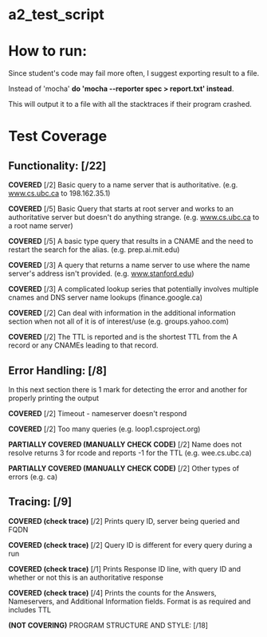 # a2_test_script

How to run:
======
Since student's code may fail more often, I suggest exporting result to a file.

Instead of 'mocha' **do 'mocha --reporter spec > report.txt' instead**.

This will output it to a file with all the stacktraces if their program crashed.

Test Coverage
======
Functionality: [/22]
------
   **COVERED**
   [/2] Basic query to a name server that is authoritative.
   	(e.g. www.cs.ubc.ca to 198.162.35.1)

   **COVERED** 
   [/5] Basic Query that starts at root server and works to an authoritative server but doesn't do anything strange. (e.g. www.cs.ubc.ca to a root name server)

   **COVERED**
   [/5] A basic type query that results in a CNAME and the need to restart the search for the alias. (e.g. prep.ai.mit.edu)

  **COVERED** 
   [/3] A query that returns a name server to use where the name server's address isn't provided. (e.g. www.stanford.edu)

   **COVERED** 
   [/3] A complicated lookup series that potentially involves multiple cnames and DNS server name lookups (finance.google.ca)

  **COVERED** 
   [/2] Can deal with information in the additional information section when not all of it is of interest/use (e.g. groups.yahoo.com)
  
   **COVERED**
   [/2] The TTL is reported and is the shortest TTL from the A record or any CNAMEs leading to that record.  





Error Handling: [/8]
------
   In this next section there is 1 mark for detecting the error and
   another for properly printing the output
   
   **COVERED**
   [/2] Timeout - nameserver doesn't respond

   **COVERED**
   [/2] Too many queries (e.g. loop1.csproject.org)

   **PARTIALLY COVERED (MANUALLY CHECK CODE)**
   [/2] Name does not resolve returns 3 for rcode and reports -1 for the TTL (e.g. wee.cs.ubc.ca)

   **PARTIALLY COVERED (MANUALLY CHECK CODE)**
   [/2] Other types of errors (e.g. ca)
  



Tracing: [/9]
------
  **COVERED (check trace)**
  [/2] Prints query ID, server being queried and FQDN
  
  **COVERED (check trace)**
  [/2] Query ID is different for every query during a run
  
  **COVERED (check trace)**
  [/1] Prints Response ID line, with query ID and whether or not this is an authoritative response

  **COVERED (check trace)**
  [/4] Prints the counts for the Answers, Nameservers, and Additional
  Information fields. Format is as required and includes TTL





**(NOT COVERING)**
PROGRAM STRUCTURE AND STYLE: [/18]
